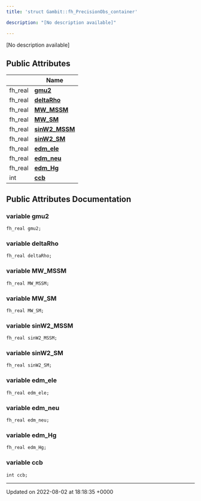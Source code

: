```yaml
---
title: 'struct Gambit::fh_PrecisionObs_container'

description: "[No description available]"

---
```









[No description available]

## Public Attributes

|                | Name           |
| -------------- | -------------- |
| fh_real | **[gmu2](/documentation/code/main/classes/structgambit_1_1fh__precisionobs__container/#variable-gmu2)**  |
| fh_real | **[deltaRho](/documentation/code/main/classes/structgambit_1_1fh__precisionobs__container/#variable-deltarho)**  |
| fh_real | **[MW_MSSM](/documentation/code/main/classes/structgambit_1_1fh__precisionobs__container/#variable-mw-mssm)**  |
| fh_real | **[MW_SM](/documentation/code/main/classes/structgambit_1_1fh__precisionobs__container/#variable-mw-sm)**  |
| fh_real | **[sinW2_MSSM](/documentation/code/main/classes/structgambit_1_1fh__precisionobs__container/#variable-sinw2-mssm)**  |
| fh_real | **[sinW2_SM](/documentation/code/main/classes/structgambit_1_1fh__precisionobs__container/#variable-sinw2-sm)**  |
| fh_real | **[edm_ele](/documentation/code/main/classes/structgambit_1_1fh__precisionobs__container/#variable-edm-ele)**  |
| fh_real | **[edm_neu](/documentation/code/main/classes/structgambit_1_1fh__precisionobs__container/#variable-edm-neu)**  |
| fh_real | **[edm_Hg](/documentation/code/main/classes/structgambit_1_1fh__precisionobs__container/#variable-edm-hg)**  |
| int | **[ccb](/documentation/code/main/classes/structgambit_1_1fh__precisionobs__container/#variable-ccb)**  |

## Public Attributes Documentation

### variable gmu2

```
fh_real gmu2;
```


### variable deltaRho

```
fh_real deltaRho;
```


### variable MW_MSSM

```
fh_real MW_MSSM;
```


### variable MW_SM

```
fh_real MW_SM;
```


### variable sinW2_MSSM

```
fh_real sinW2_MSSM;
```


### variable sinW2_SM

```
fh_real sinW2_SM;
```


### variable edm_ele

```
fh_real edm_ele;
```


### variable edm_neu

```
fh_real edm_neu;
```


### variable edm_Hg

```
fh_real edm_Hg;
```


### variable ccb

```
int ccb;
```


-------------------------------

Updated on 2022-08-02 at 18:18:35 +0000